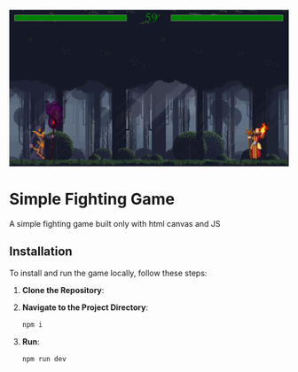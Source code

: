 ![screenShot](screenshot.png)

# Simple Fighting Game

A simple fighting game built only with html canvas and JS

## Installation

To install and run the game locally, follow these steps:

1. **Clone the Repository**:

2. **Navigate to the Project Directory**:

   ```bash
   npm i
   ```

3. **Run**:
   ```bash
   npm run dev
   ```
